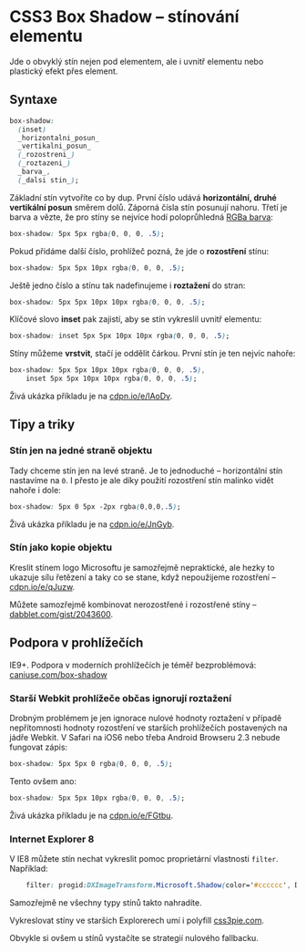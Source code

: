 CSS3 Box Shadow – stínování elementu
====================================

Jde o obvyklý stín nejen pod elementem, ale i uvnitř elementu nebo plastický efekt přes element.

Syntaxe
-------

```css
box-shadow:
  (inset)
  _horizontalni_posun_
  _vertikalni_posun_
  (_rozostreni_)
  (_roztazeni_)
  _barva_,
  (_dalsi stin_);
```

Základní stín vytvoříte co by dup. První číslo udává **horizontální, druhé vertikální posun** směrem dolů. Záporná čísla stín posunují nahoru. Třetí je barva a vězte, že pro stíny se nejvíce hodí poloprůhledná [RGBa barva](css3-rgba.md):

```css
box-shadow: 5px 5px rgba(0, 0, 0, .5);
```

Pokud přidáme další číslo, prohlížeč pozná, že jde o **rozostření** stínu:

```css
box-shadow: 5px 5px 10px rgba(0, 0, 0, .5);
```

Ještě jedno číslo a stínu tak nadefinujeme i **roztažení** do stran:

```css
box-shadow: 5px 5px 10px 10px rgba(0, 0, 0, .5);
```

Klíčové slovo **inset** pak zajistí, aby se stín vykreslil uvnitř elementu:

```css
box-shadow: inset 5px 5px 10px 10px rgba(0, 0, 0, .5);
```

Stíny můžeme **vrstvit**, stačí je oddělit čárkou. První stín je ten nejvíc nahoře:

```css
box-shadow: 5px 5px 10px 10px rgba(0, 0, 0, .5),
	inset 5px 5px 10px 10px rgba(0, 0, 0, .5);
```

Živá ukázka příkladu je na [cdpn.io/e/lAoDv](http://cdpn.io/e/lAoDv).


Tipy a triky
------------

### Stín jen na jedné straně objektu

Tady chceme stín jen na levé straně. Je to jednoduché – horizontální stín nastavíme na `0`. I přesto je ale díky použití rozostření stín malinko vidět nahoře i dole:

```css
box-shadow: 5px 0 5px -2px rgba(0,0,0,.5);
```

Živá ukázka příkladu je na [cdpn.io/e/JnGyb](http://cdpn.io/e/JnGyb).

### Stín jako kopie objektu

Kreslit stínem logo Microsoftu je samozřejmě nepraktické, ale hezky to ukazuje sílu řetězení a taky co se stane, když nepoužijeme rozostření – [cdpn.io/e/qJuzw](http://cdpn.io/e/qJuzw).

Můžete samozřejmě kombinovat nerozostřené i rozostřené stíny – [dabblet.com/gist/2043600](http://dabblet.com/gist/2043600).


Podpora v prohlížečích
----------------------

IE9+. Podpora v moderních prohlížečích je téměř bezproblémová: [caniuse.com/box-shadow](http://caniuse.com/box-shadow)

### Starší Webkit prohlížeče občas ignorují roztažení

Drobným problémem je jen ignorace nulové hodnoty roztažení v případě nepřítomnosti hodnoty rozostření ve starších prohlížečích postavených na jádře Webkit. V Safari na iOS6 nebo třeba Android Browseru 2.3 nebude fungovat zápis:

```css
box-shadow: 5px 5px 0 rgba(0, 0, 0, .5);
```

Tento ovšem ano:

```css
box-shadow: 5px 5px 10px rgba(0, 0, 0, .5);
```

Živá ukázka příkladu je na [cdpn.io/e/FGtbu](http://cdpn.io/e/FGtbu).

### Internet Explorer 8

V IE8 můžete stín nechat vykreslit pomoc proprietární vlastnosti `filter`. Například:

```css
	filter: progid:DXImageTransform.Microsoft.Shadow(color='#cccccc', Direction=145, Strength=3);
```

Samozřejmě ne všechny typy stínů takto nahradíte.

Vykreslovat stíny ve starších Explorerech umí i polyfill [css3pie.com](http://css3pie.com/).

Obvykle si ovšem u stínů vystačíte se strategií nulového fallbacku.

